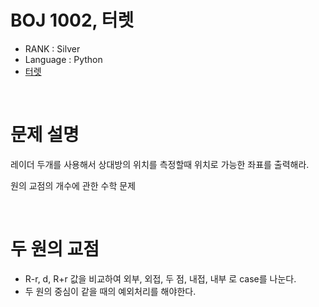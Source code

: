 # BOJ 1002, 터렛

- RANK : Silver
- Language : Python
- [터렛](https://www.acmicpc.net/problem/1002)

<br/>

# 문제 설명

레이더 두개를 사용해서 상대방의 위치를 측정할때 위치로 가능한 좌표를 출력해라.

원의 교점의 개수에 관한 수학 문제

<br/>

# 두 원의 교점

- R-r, d, R+r 값을 비교하여 외부, 외접, 두 점, 내접, 내부 로 case를 나눈다.
- 두 원의 중심이 같을 때의 예외처리를 해야한다.
